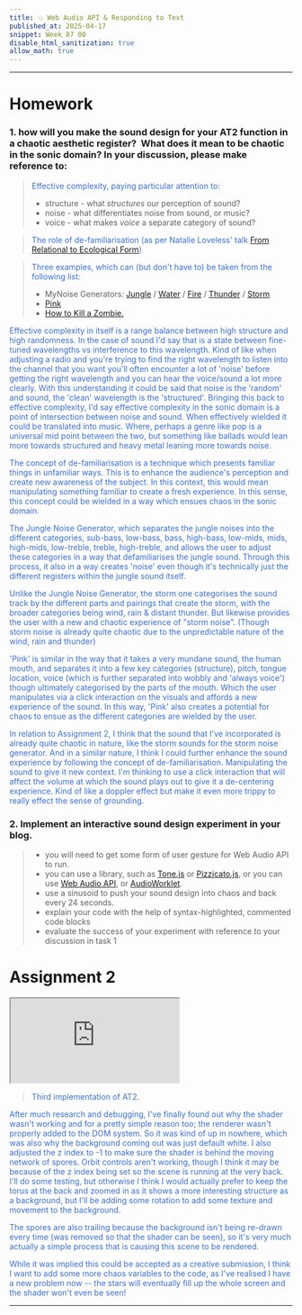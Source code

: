 ```yaml
---
title: 💥 Web Audio API & Responding to Text
published_at: 2025-04-17
snippet: Week 07 00
disable_html_sanitization: true
allow_math: true
---
```


<style>
  .markdown-body h1, .markdown-body h3 {font-weight: 300;}
  p {color:#3A6FD7;}
</style>

---

# Homework

### 1. how will you make the sound design for your AT2 function in a chaotic aesthetic register?  What does it mean to be chaotic in the sonic domain? In your discussion, please make reference to:

> Effective complexity, paying particular attention to:
>
> - structure - what *structures* our perception of sound?
> - noise - what differentiates noise from sound, or music?
> - voice - what makes *voice* a separate category of sound?

> The role of de-familiarisation (as per Natalie Loveless' talk [From Relational to Ecological Form](https://youtu.be/whzD1EPBVLk))

> Three examples, which can (but don't have to) be taken from the following list:
>
> - MyNoise Generators: [Jungle](https://mynoise.net/NoiseMachines/jungleNoiseGenerator.php) / [Water](https://mynoise.net/NoiseMachines/healingWaterSoundscapeGenerator.php) / [Fire](https://mynoise.net/NoiseMachines/fireNoiseGenerator.php) / [Thunder](https://mynoise.net/NoiseMachines/thunderNoiseGenerator.php) / [Storm](https://mynoise.net/NoiseMachines/stormSoundGenerator.php)
> - [Pink](https://dood.al/pinktrombone)
> - [How to Kill a Zombie.](https://lcld.xyz/240831_how_to_kill)

Effective complexity in itself is a range balance between high structure and high randomness. In the case of sound I'd say that is a state between fine-tuned wavelengths vs interference to this wavelength. Kind of like when adjusting a radio and you're trying to find the right wavelength to listen into the channel that you want you'll often encounter a lot of 'noise' before getting the right wavelength and you can hear the voice/sound a lot more clearly. With this understanding it could be said that noise is the 'random' and sound, the 'clean' wavelength is the 'structured'. Bringing this back to effective complexity, I'd say effective complexity in the sonic domain is a point of intersection between noise and sound. When effectively wielded it could be translated into music. Where, perhaps a genre like pop is a universal mid point between the two, but something like ballads would lean more towards structured and heavy metal leaning more towards noise.

The concept of de-familiarisation is a technique which presents familiar things in unfamiliar ways. This is to enhance the audience's perception and create new awareness of the subject. In this context, this would mean manipulating something familiar to create a fresh experience. In this sense, this concept could be wielded in a way which ensues chaos in the sonic domain.

The Jungle Noise Generator, which separates the jungle noises into the different categories, sub-bass, low-bass, bass, high-bass, low-mids, mids, high-mids, low-treble, treble, high-treble, and allows the user to adjust these categories in a way that defamiliarises the jungle sound. Through this process, it also in a way creates 'noise' even though it's technically just the different registers within the jungle sound itself.

Unlike the Jungle Noise Generator, the storm one categorises the sound track by the different parts and pairings that create the storm, with the broader categories being wind, rain & distant thunder. But likewise provides the user with a new and chaotic experience of "storm noise". (Though storm noise is already quite chaotic due to the unpredictable nature of the wind, rain and thunder)

'Pink' is similar in the way that it takes a very mundane sound, the human mouth, and separates it into a few key categories (structure), pitch, tongue location, voice (which is further separated into wobbly and 'always voice') though ultimately categorised by the parts of the mouth. Which the user manipulates via a click interaction on the visuals and affords a new experience of the sound. In this way, 'Pink' also creates a potential for chaos to ensue as the different categories are wielded by the user.

In relation to Assignment 2, I think that the sound that I've incorporated is already quite chaotic in nature, like the storm sounds for the storm noise generator. And in a similar nature, I think I could further enhance the sound experience by following the concept of de-familiarisation. Manipulating the sound to give it new context. I'm thinking to use a click interaction that will affect the volume at which the sound plays out to give it a de-centering experience. Kind of like a doppler effect but make it even more trippy to really effect the sense of grounding.

### 2. Implement an interactive sound design experiment in your blog.

> - you will need to get some form of user gesture for Web Audio API to run.
> - you can use a library, such as [Tone.js](https://tonejs.github.io/) or [Pizzicato.js](https://alemangui.github.io/pizzicato), or you can use [Web Audio API](https://developer.mozilla.org/en-US/docs/Web/API/Web_Audio_API), or [AudioWorklet](https://developer.mozilla.org/en-US/docs/Web/API/AudioWorklet).
> - use a sinusoid to push your sound design into chaos and back every 24 seconds.
> - explain your code with the help of syntax-highlighted, commented code blocks
> - evaluate the success of your experiment with reference to your discussion in task 1

<div id="sound" style="margin-bottom: 5%;"> </div>

# Assignment 2

<iframe id="w07-00" src="https://sams4m-comm2747-at2.deno.dev/ver2/"></iframe>

> Third implementation of AT2.

After much research and debugging, I've finally found out why the shader wasn't working and for a pretty simple reason too; the renderer wasn't properly added to the DOM system. So it was kind of up in nowhere, which was also why the background coming out was just default white. I also adjusted the z index to -1 to make sure the shader is behind the moving network of spores. Orbit controls aren't working, though I think it may be because of the z index being set so the scene is running at the very back. I'll do some testing, but otherwise I think I would actually prefer to keep the torus at the back and zoomed in as it shows a more interesting structure as a background, but I'll be adding some rotation to add some texture and movement to the background.

The spores are also trailing because the background isn't being re-drawn every time (was removed so that the shader can be seen), so it's very much actually a simple process that is causing this scene to be rendered.

While it was implied this could be accepted as a creative submission, I think I want to add some more chaos variables to the code, as I've realised I have a new problem now -- the stars will eventually fill up the whole screen and the shader won't even be seen!

<script type="module">
const iframe = document.getElementById (`w07-00`)
iframe.width = iframe.parentNode.scrollWidth
iframe.height = iframe.width * 9 / 16 + 42
</script>

<div id="codeblock0"> </div>

---

<script id="script">
// get and format div element
const div  = document.getElementById ('sound');
div.width  = div.parentNode.scrollWidth;
div.style.height     = `${ div.width * 9 / 16 }px`;
div.style.backgroundColor = 'pink';

// get and suspend audio context
const audioContext = new AudioContext();
audioContext.suspend();

// define an async click handler function 
async function init_audio() {
  // wait for audio context to resume
  await audioContext.resume();
}

// OSCILLATOR NODE
// store a new oscillator node in a variable
const oscNode = audioContext.createOscillator();
// defining oscillator node type
oscNode.type = 'sawtooth';

// frequency
oscNode.frequency.value = 330;

// store new gain node in a variable
const ampNode = audioContext.createGain();

// set gain default to 0 (no sound)
ampNode.gain.value = 0;


// connect the oscillator node to the gain node
oscNode.connect(ampNode);

// connect the gain node to audio output device on audio context
ampNode.connect(audioContext.destination);

// start the oscillator
oscNode.start();

// amplitude modulation variables
let modulationStartTime = 0;
// 1/24 Hz frequency 
const modulationFrequency = 1/24; 


// TOGGLE SOUND
// define a sound status var
let soundStatus = false;

// toggle sound function 
function toggleSound() {
  // if sound status value is off
  if (soundStatus === false) {
    // modulation start time
    modulationStartTime = audioContext.currentTime;

    // set the value to true
    soundStatus = true;

    // start amplitude modulation
    modulateAmplitude();

    // change background colour
    div.style.backgroundColor = 'deeppink';
  }
  // if sound status value is on
  else if (soundStatus === true) {

    // set the value to false
    soundStatus = false;
      
    // change background colour
    div.style.backgroundColor = 'pink';
  }
}

// anonymous function click handler 
div.onclick = () => {
  // if the audio context is still suspended
  // resume the audio context first
  if (audioContext.state != 'running') init_audio ();

  // then call the toggle sound function
  toggleSound();
}

// function to apply amplitude modulation
function modulateAmplitude() {
  // declaring time now when function called
  const now = audioContext.currentTime;
  // calculating elapsed time
  const elapsedTime = now - modulationStartTime;
  
  // modulation - creates values between 0 and 1
  // starting from the middle 0.5
  // sin produces a wave between -1 and 1
  // therefore * 0.5 to make it -0.5 to 0.5
  // +0.5 makes ot 0 to 1
  // angle = 2 * Math.PI * modulationFrequency * elapsedTime
  // 2 * Math.PI = full circle 
  // modulationFrequecy = 1/24 means we complete a cycle every 24 s
  // elapsedTime = time since we started oscillation 
  const modulation = 0.5 + 0.5 * Math.sin(2 * Math.PI * modulationFrequency * elapsedTime);
  
  // apply to gain (with base amplitude of 0.2)
  ampNode.gain.value = 0.2 * modulation;
  
  // next modulation update
  if (soundStatus === true) {
    requestAnimationFrame(modulateAmplitude);
  } else {
    ampNode.gain.value = 0;
  }
}
</script>

<!-- AT2 VER 2 ------------------------------------------------------------------------------- -->
<script id="ver2">
import { drawStar } from "/drawStar.js";
import { colours } from "./colour.js";
import * as THREE from "/three.js";
import { OrbitControls } from "/OrbitControls.js";

// document styling
document.body.style.margin = 0;
document.body.style.overflow = `hidden`;

// setting up canvas
const cnv = document.getElementById(`canvas`);
cnv.width = window.innerWidth;
cnv.height = window.innerHeight;

const ctx = cnv.getContext(`2d`);

// Set up scene
const scene = new THREE.Scene();
scene.background = new THREE.Color(0x7252dc);
const camera = new THREE.PerspectiveCamera(
  70,
  cnv.width / cnv.height,
  0.01,
  10
);
camera.position.z = 2;
const renderer = new THREE.WebGLRenderer({ antialias: true });
const clock = new THREE.Clock();

// Setup renderer
// size of renderer
renderer.setSize(window.innerWidth, window.innerHeight);
document.body.appendChild(renderer.domElement);

// styling
renderer.domElement.style.position = "absolute";
renderer.domElement.style.top = "0";
renderer.domElement.style.left = "0";
renderer.domElement.style.zIndex = "-1";

// set up orbit controls
const controls = new OrbitControls(camera, renderer.domElement);
controls.enableDamping = true;

// ----------------------------------------------------------------------- //
// sound
const audioContext = new AudioContext();
// suspend until click
audioContext.suspend();
// volume controls
const gainNode = audioContext.createGain();
// audio
const audioE = new Audio("/weird.wav");
audioE.load();
const source = audioContext.createMediaElementSource(audioE);
// connect audio element to gain node
source.connect(gainNode);
// Connect Gain Node to Destination
gainNode.connect(audioContext.destination);
// preset value ; set at 50%
gainNode.gain.value = 0.5;

// ----------------------------------------------------------------------- //
// GLOBAL VARS
let particleArr = [],
  coli = 0,
  mesh;

// ----------------------------------------------------------------------- //
// SHADER MATERIAL
const shaderMaterial = new THREE.ShaderMaterial({
  uniforms: {
    u_time: { value: 0.0 },
  },
  vertexShader: `
   uniform float u_time;
   varying vec3 vNormal;
   varying vec3 vPosition;
   
         void main() {
           vNormal = normal;
   
           // Animate the vertices
           vec3 newPosition = position;
           float displacement = sin(position.y * 18.0 + u_time * 2.0) * 0.1;
           newPosition += normal * displacement;
   
           vPosition = newPosition;
           gl_Position = projectionMatrix * modelViewMatrix * vec4(newPosition, 1.0);
         }
   
   `,
  fragmentShader: `
   uniform float u_time;
   varying vec3 vNormal;
   varying vec3 vPosition;
   
         void main() {
           // Create a color based on the position and normal
           // multiplying vpos and vec3 makes the pattern and phases more intense
           // creating a moire effect
           vec3 color = 1.0 + 1.5 * sin(u_time * vPosition * 2.0 * vec3(0, 5, 4));
           // vec3 color = 1.0 - (((u_time % 9) % 1) + vPosition + vec3(0, 5, 4));
   
   
           // Add some shading based on the normals
           float lighting = dot(normalize(vNormal), normalize(vec3(1.0, 1.0, 1.0)));
           lighting = 0.1 + lighting * 0.5;
   
           gl_FragColor = vec4(color * lighting, 1.0);
         }
   
   `,
  side: THREE.DoubleSide,
});

// ----------------------------------------------------------------------- //
// MOUSE OBJ; tracks mouse x, y coord
// grab mouse position
let mouse = {
  x: null,
  y: null,
  // the radius will give the particles an area around the
  // mouse which they interact/react with
  radius: (cnv.height / 200) * (cnv.width / 200),
};

// event listener will fire every time the mouse moves and
// fills the mouse object
window.addEventListener("mousemove", function (event) {
  mouse.x = event.x;
  mouse.y = event.y;
});

// ----------------------------------------------------------------------- //
// CLASS: PARTICLE
class Particle {
  constructor(x, y, dirX, dirY, size, npoint) {
    // x coordinate
    this.x = x;
    // y coordinate
    this.y = y;
    // velocity along x
    this.dirX = dirX;
    // velocity along y
    this.dirY = dirY;
    // particle size
    this.size = size;
    // number of points on star
    this.n = npoint;

    // star particle
    this.starParticle = new drawStar(
      this.x,
      this.y,
      this.size - 2,
      this.size + 7,
      this.n
    );

    // Configure star oscillation
    this.starParticle.setOscillation(
      0.7,
      Math.random() * (3 - 2.5) + 2.5,
      0.2 + Math.random() * 0.6
    );
  }

  // method to draw an individual particle
  draw() {
    // colour
    let colour = "#" + colours[coli];
    ctx.fillStyle = colour;

    // Update star position to match particle
    this.starParticle.cx = this.x;
    this.starParticle.cy = this.y;

    this.starParticle.update();
  }

  // check particle pos, mouse pos, move the particle and draw
  update() {
    // check particle is still within canvas
    if (this.x > cnv.width || this.x < 0) {
      // turn direction around
      this.dirX = -this.dirX;
    }
    if (this.y > cnv.height || this.y < 0) {
      // turn direction around
      this.dirY = -this.dirY;
    }

    // check for collision detection between mouse & particles
    // circle collision
    // ref: https://developer.mozilla.org/en-US/docs/Games/Techniques/2D_collision_detection

    // checking distance between mouse & particle center point
    let dx = mouse.x - this.x;
    let dy = mouse.y - this.y;

    // a^2 + b^2 = c^2
    let dist = Math.sqrt(dx * dx + dy * dy);

    // checking that particle is far enough from edge of cvs
    // or it'll get stuck
    if (dist < mouse.radius + this.size) {
      // allowing buffer area of particle size (this.size) * 10
      // if mouse is left of particle
      if (mouse.x < this.x && this.x < cnv.width - this.size * 10) {
        // move particle to the right
        this.x += 10;
      }
      // if mouse is right of particle
      if (mouse.x > this.x && this.x > this.size * 10) {
        // move particle to the left
        this.x -= 10;
      }
      // if mouse is above particle
      if (mouse.y < this.y && this.y < cnv.height - this.size * 10) {
        // move particle down
        this.y += 10;
      }
      // if mouse is under particle
      if (mouse.y > this.y && this.y > this.size * 10) {
        // move particle up
        this.x -= 10;
      }
    }
    // moving all the other particles that aren't colliding along too
    this.x += this.dirX;
    this.y += this.dirY;
    // calling draw method to update;
    this.draw();
  }
}

// ----------------------------------------------------------------------- //
// INIT: RANDOMISE VALUES FOR PARTICLES
function init() {
  // number of particles
  let numOf = (cnv.height * cnv.width) / 8000;

  for (let i = 0; i < numOf; i++) {
    // size of particle = random val between 1 & 5
    let size = Math.random() * (5 - 1) + 1;
    // x coord = random value between 0 and cnv width
    // with size * 2 as buffer so it doesn't get stuck
    let x =
      Math.random() * (cnv.width - size * 2 - (0 + size * 2)) + 0 + size * 2;
    let y =
      Math.random() * (cnv.height - size * 2 - (0 + size * 2)) + 0 + size * 2;

    // particle movement speed between -0.5 and 0.5
    let dirX = Math.random() * (1 + 0.5) - 0.5;
    let dirY = Math.random() * (1 + 0.5) - 0.5;

    // number of points on star
    // random value between 7 and 15
    let n = Math.random() * (15 - 7) + 7;

    // pushing a new instance of Particle with the above defined values
    // into particle array
    particleArr.push(new Particle(x, y, dirX, dirY, size, n));
  }

  // // create a torus knot
  const geometry = new THREE.TorusKnotGeometry(5, 3, 40, 15, 14, 4);
  mesh = new THREE.Mesh(geometry, shaderMaterial);
  // Clear scene of previous meshes
  if (mesh) scene.remove(mesh);
  scene.add(mesh);

  // create plane
  //   const geometry = new THREE.PlaneGeometry(1.6, 0.9);
  //   const mesh = new THREE.Mesh(geometry, shaderMaterial);
  //   scene.add(mesh);

  // add light
  const ambientLight = new THREE.AmbientLight(0xffffff, 0.5);
  scene.add(ambientLight);
}

// FUNC: CONNECT
// checking if particles are close enough to connect
function connect() {
  let opacityVal = 0.7;
  // go through every particle
  for (let a = 0; a < particleArr.length; a++) {
    // going through consecutive particles in array
    for (let b = 0; b < particleArr.length; b++) {
      let dist =
        (particleArr[a].x - particleArr[b].x) *
          (particleArr[a].x - particleArr[b].x) +
        (particleArr[a].y - particleArr[b].y) *
          (particleArr[a].y - particleArr[b].y);

      // the smaller the number, the longer the lines,
      // the more particles connected
      if (dist < (cnv.width / 2) * (cnv.height / 2)) {
        opacityVal = 0.7 - dist / 9000;
        ctx.strokeStyle = "rgba(51, 65, 57," + opacityVal + ")";
        ctx.lineWidth = 1;
        //console.log(ctx.lineWidth);
        ctx.beginPath();
        ctx.moveTo(particleArr[a].x, particleArr[a].y);
        ctx.lineTo(particleArr[b].x, particleArr[b].y);
        ctx.stroke();
      }
    }
  }
}

// ----------------------------------------------------------------------- //

// ANIMATION LOOP
function animate() {
  // BACKGROUND STYLE
  // clearing previous frame
  //   ctx.clearRect(0, 0, innerWidth, innerHeight);
  //   //ctx.fillStyle = "rgb(255 141 161)";
  //   ctx.fillStyle = "#7252DC";
  //   ctx.fillRect(0, 0, innerWidth, innerHeight);

  // Rotate three.js scene
  if (mesh) {
    mesh.rotation.x += 0.005;
    mesh.rotation.y += 0.01;
  }

  // shader update
  shaderMaterial.uniforms.u_time.value = clock.getElapsedTime();
  // render scene
  renderer.render(scene, camera);

  // update orbit controls
  controls.update();

  // update each star particle
  particleArr.forEach((e) => {
    e.update();
  });

  // call the connect func to draw lines
  connect();

  requestAnimationFrame(animate);
}

// call init fill array with randomised particles
init();
// call animate
animate();

// ----------------------------------------------------------------------- //
// web responsive
onresize = () => {
  cnv.width = innerWidth;
  cnv.height = innerHeight;
  mouse.radius = (cnv.height / 200) * (cnv.width / 200);

  // Update renderer and camera
  renderer.setSize(window.innerWidth, window.innerHeight);
  camera.aspect = window.innerWidth / window.innerHeight;
  camera.updateProjectionMatrix();

  init();
};

// mouse out event
// particles stop trying to interact with mouse when it leaves canvas
window.addEventListener("mouseout", function (mouse_event) {
  mouse.x = undefined;
  mouse.y = undefined;
});

// new var to hold new colour index
let newColi;
cnv.addEventListener("click", function cnvClicked() {
  console.log("screen clicked");
  // COLOUR
  // change colour index
  coli = coliRandomiser();
  console.log(coli);

  // SOUND
  if (audioContext.state == "suspended") {
    audioContext.resume();
  } else {
    audioE.play();
    let soundRatio = mouse.x / cnv.width;

    gainNode.gain.value = soundRatio;
  }
});

// FUNC: RANDOM COLOUR INDEX
function coliRandomiser() {
  // compute random colour index
  newColi = Math.floor(Math.random() * colours.length);

  // if the new random index == the current index number
  // call the function again to get a new random index number
  // that is different
  if (newColi == coli) {
    console.log("call recursive");
    return coliRandomiser();
  } else {
    // return new random index
    //randCol= r;
    return newColi;
  }
}
</script>

<script type="module">
   import codeBlockRenderer from "/scripts/codeblock_renderer.js"
   codeBlockRenderer (document, `script`, `sound`)
</script>

<script type="module">
   import codeBlockRenderer from "/scripts/codeblock_renderer.js"
   codeBlockRenderer (document, `ver2`, `codeblock0`)
</script>
